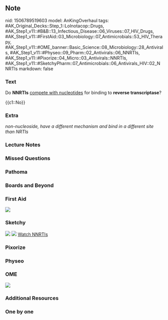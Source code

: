## Note
nid: 1506789519603
model: AnKingOverhaul
tags: #AK_Original_Decks::Step_1::Lolnotacop::Drugs, #AK_Step1_v11::#B&B::13_Infectious_Disease::06_Viruses::07_HIV_Drugs, #AK_Step1_v11::#FirstAid::03_Microbiology::07_Antimicrobials::53_HIV_Therapy, #AK_Step1_v11::#OME_banner::Basic_Science::08_Microbiology::28_Antivirals, #AK_Step1_v11::#Physeo::09_Pharm::02_Antivirals::06_NNRTIs, #AK_Step1_v11::#Pixorize::04_Micro::03_Antivirals::NNRTIs, #AK_Step1_v11::#SketchyPharm::07_Antimicrobials::06_Antivirals_HIV::02_NNRTIs
markdown: false

### Text
Do <b>NNRTIs</b> <u>compete with nucleotides</u> for binding to
<b>reverse transcriptase</b>?
<div>
  {{c1::No}}
</div>

### Extra
<i>non-nucleoside, have a different mechanism and bind in a
different site than NRTIs</i>

### Lecture Notes


### Missed Questions


### Pathoma


### Boards and Beyond


### First Aid
<img src="paste-544193831239683.jpg">

### Sketchy
<img src="paste-289566695096321.jpg"> <img src=
"paste-5e0c9d5693173a87026a10ef6bc80143d716a5b7.png"> <a href=
"https://dashboard.sketchy.com/study/medical/courses/medical-pharmacology/units/medical-pharmacology-antimicrobials/videos/medical-pharmacology-antimicrobials-antivirals-hiv-nnrtis?utm_source=anki&utm_medium=partnership&utm_campaign=february_update&utm_content=medical">
Watch NNRTIs</a>

### Pixorize


### Physeo


### OME
<div class="ome-widget">
  <a href=
  "https://onlinemeded.org/spa/microbiology/antivirals/acquire?ref=anki">
  <img src="_OME_AnkiFlashcards_Lesson_3.png"></a>
</div>

### Additional Resources


### One by one

